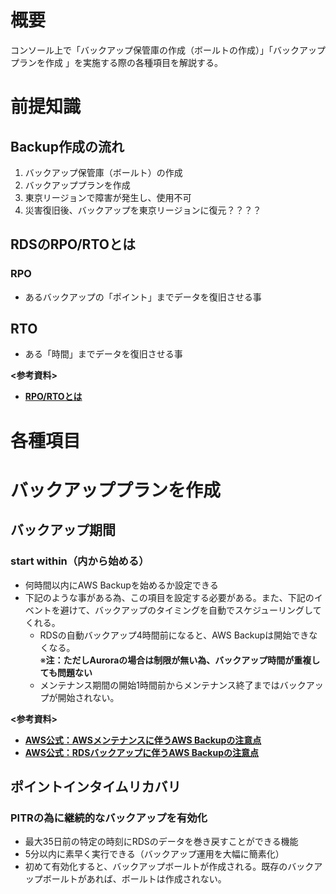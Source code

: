# 概要
コンソール上で「バックアップ保管庫の作成（ボールトの作成）」「バックアッププランを作成 」を実施する際の各種項目を解説する。  

# 前提知識
## Backup作成の流れ
1. バックアップ保管庫（ボールト）の作成
2. バックアッププランを作成
3. 東京リージョンで障害が発生し、使用不可
4. 災害復旧後、バックアップを東京リージョンに復元？？？？

## RDSのRPO/RTOとは
### RPO
- あるバックアップの「ポイント」までデータを復旧させる事

## RTO
- ある「時間」までデータを復旧させる事

**<参考資料>**  
- [**RPO/RTOとは**](https://sayjoyblog.com/rpo-rto/)

# 各種項目
# バックアッププランを作成
## バックアップ期間
### start within（内から始める）
- 何時間以内にAWS Backupを始めるか設定できる
- 下記のような事がある為、この項目を設定する必要がある。また、下記のイベントを避けて、バックアップのタイミングを自動でスケジューリングしてくれる。
  - RDSの自動バックアップ4時間前になると、AWS Backupは開始できなくなる。  
※**注：ただしAuroraの場合は制限が無い為、バックアップ時間が重複しても問題ない**
  - メンテナンス期間の開始1時間前からメンテナンス終了まではバックアップが開始されない。

**<参考資料>**  
- [**AWS公式：AWSメンテナンスに伴うAWS Backupの注意点**](https://docs.aws.amazon.com/aws-backup/latest/devguide/creating-a-backup-plan.html?icmpid=docs_console_unmapped)
- [**AWS公式：RDSバックアップに伴うAWS Backupの注意点**](https://repost.aws/questions/QUv-o_oIQoTnSRRQtcb22nGQ/aws-backup-policy-and-retention)

## ポイントインタイムリカバリ 
### PITRの為に継続的なバックアップを有効化
- 最大35日前の特定の時刻にRDSのデータを巻き戻すことができる機能
- 5分以内に素早く実行できる（バックアップ運用を大幅に簡素化）
- 初めて有効化すると、バックアップボールトが作成される。既存のバックアップボールトがあれば、ボールトは作成されない。


